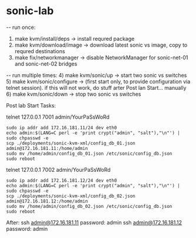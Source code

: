 # sonic-lab

-- run once:
1) make kvm/install/deps        -> install requred package
2) make kvm/download/image      -> download latest sonic vs image, copy to requred destinations
3) make fix/networkmanager      -> disable NetworkManager for sonic-net-01 and sonic-net-02 bridges

-- run multiple times:
4) make kvm/sonic/up            -> start two sonic vs switches
5) make kvm/sonic/configure     -> (first start only, to provide configuration via telnet session). if this will not work, do stuff arter Post lan Start... manually
6) make kvm/sonic/down          -> stop two sonic vs switches

Post lab Start Tasks:

telnet 127.0.0.1 7001
    admin/YourPaSsWoRd

    sudo ip addr add 172.16.181.11/24 dev eth0
    echo admin:$(LANG=C perl -e 'print crypt("admin", "salt"),"\n"') | sudo chpasswd -e
    scp ./deployments/sonic-kvm-xml/config_db_01.json admin@172.16.181.11:/home/admin
    sudo mv /home/admin/config_db_01.json /etc/sonic/config_db.json
    sudo reboot

telnet 127.0.0.1 7002
    admin/YourPaSsWoRd

    sudo ip addr add 172.16.181.12/24 dev eth0
    echo admin:$(LANG=C perl -e 'print crypt("admin", "salt"),"\n"') | sudo chpasswd -e
    scp ./deployments/sonic-kvm-xml/config_db_02.json admin@172.16.181.12:/home/admin
    sudo mv /home/admin/config_db_02.json /etc/sonic/config_db.json
    sudo reboot

After:
 ssh admin@172.16.181.11    password: admin
 ssh admin@172.16.181.12    password: admin